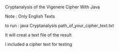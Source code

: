 Cryptanalysis of the Vigenere Cipher With Java

Note : Only English Texts

to run : java Cryptanalysis path_of_your_cipher_text.txt

It will creat a text file of the result

I included a cipher text for testing
